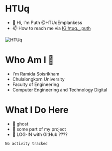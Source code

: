 # HTUq
- 👋 Hi, I’m Puth @HTUqEmplankess
- 📫 How to reach me via [IG:htuq.\_.puth](https://www.instagram.com/htuq.\_.puth)


![HTUq](https://github.com/user-attachments/assets/af1f352e-3515-4dea-9148-b44c634a1f5c)

# Who Am I 💖
- I'm Ramida Soisrikham
- Chulalongkorn University
- Faculty of Engineering
- Computer Engineering and Technology Digital

# What I Do Here
- 👻 ghost
- 📃 some part of my project
- 🔑 LOG-IN with GitHub ????
<!--START_SECTION:waka-->

```txt
No activity tracked
```

<!--END_SECTION:waka-->






<!---
HTUqEmplankess/HTUqEmplankess is a ✨ special ✨ repository because its `README.md` (this file) appears on your GitHub profile.
You can click the Preview link to take a look at your changes.
--->
